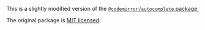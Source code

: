 This is a slightly modified version of the [`@codemirror/autocomplete` package.](https://github.com/codemirror/autocomplete)

The original package is [MIT licensed](https://github.com/codemirror/autocomplete/tree/main/LICENSE).
